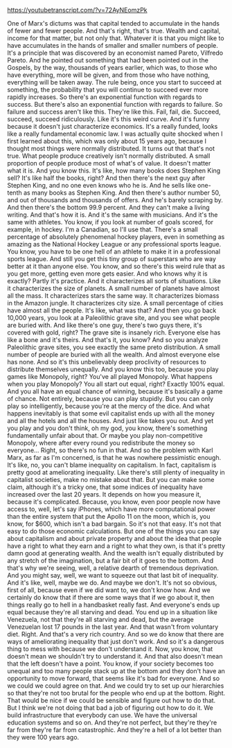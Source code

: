 https://youtubetranscript.com/?v=72AyNEomzPk

 One of Marx's dictums was that capital tended to accumulate in the hands of fewer and fewer people. And that's right, that's true. Wealth and capital, income for that matter, but not only that. Whatever it is that you might like to have accumulates in the hands of smaller and smaller numbers of people. It's a principle that was discovered by an economist named Pareto, Vilfredo Pareto. And he pointed out something that had been pointed out in the Gospels, by the way, thousands of years earlier, which was, to those who have everything, more will be given, and from those who have nothing, everything will be taken away. The rule being, once you start to succeed at something, the probability that you will continue to succeed ever more rapidly increases. So there's an exponential function with regards to success. But there's also an exponential function with regards to failure. So failure and success aren't like this. They're like this. Fail, fail, die. Succeed, succeed, succeed ridiculously. Like it's this weird curve. And it's funny because it doesn't just characterize economics. It's a really funded, looks like a really fundamental economic law. I was actually quite shocked when I first learned about this, which was only about 15 years ago, because I thought most things were normally distributed. It turns out that that's not true. What people produce creatively isn't normally distributed. A small proportion of people produce most of what's of value. It doesn't matter what it is. And you know this. It's like, how many books does Stephen King sell? It's like half the books, right? And then there's the next guy after Stephen King, and no one even knows who he is. And he sells like one-tenth as many books as Stephen King. And then there's author number 50, and out of thousands and thousands of offers. And he's barely scraping by. And then there's the bottom 99.9 percent. And they can't make a living writing. And that's how it is. And it's the same with musicians. And it's the same with athletes. You know, if you look at number of goals scored, for example, in hockey. I'm a Canadian, so I'll use that. There's a small percentage of absolutely phenomenal hockey players, even in something as amazing as the National Hockey League or any professional sports league. You know, you have to be one hell of an athlete to make it in a professional sports league. And still you get this tiny group of superstars who are way better at it than anyone else. You know, and so there's this weird rule that as you get more, getting even more gets easier. And who knows why it is exactly? Partly it's practice. And it characterizes all sorts of situations. Like it characterizes the size of planets. A small number of planets have almost all the mass. It characterizes stars the same way. It characterizes biomass in the Amazon jungle. It characterizes city size. A small percentage of cities have almost all the people. It's like, what was that? And then you go back 10,000 years, you look at a Paleolithic grave site, and you see what people are buried with. And like there's one guy, there's two guys there, it's covered with gold, right? The grave site is insanely rich. Everyone else has like a bone and it's theirs. And that's it, you know? And so you analyze Paleolithic grave sites, you see exactly the same preto distribution. A small number of people are buried with all the wealth. And almost everyone else has none. And so it's this unbelievably deep proclivity of resources to distribute themselves unequally. And you know this too, because you play games like Monopoly, right? You've all played Monopoly. What happens when you play Monopoly? You all start out equal, right? Exactly 100% equal. And you all have an equal chance of winning, because it's basically a game of chance. Not entirely, because you can play stupidly. But you can only play so intelligently, because you're at the mercy of the dice. And what happens inevitably is that some evil capitalist ends up with all the money and all the hotels and all the houses. And just like takes you out. And yet you play and you don't think, oh my god, you know, there's something fundamentally unfair about that. Or maybe you play non-competitive Monopoly, where after every round you redistribute the money so everyone... Right, so there's no fun in that. And so the problem with Karl Marx, as far as I'm concerned, is that he was nowhere pessimistic enough. It's like, no, you can't blame inequality on capitalism. In fact, capitalism is pretty good at ameliorating inequality. Like there's still plenty of inequality in capitalist societies, make no mistake about that. But you can make some claim, although it's a tricky one, that some indices of inequality have increased over the last 20 years. It depends on how you measure it, because it's complicated. Because, you know, even poor people now have access to, well, let's say iPhones, which have more computational power than the entire system that put the Apollo 11 on the moon, which is, you know, for $600, which isn't a bad bargain. So it's not that easy. It's not that easy to do those economic calculations. But one of the things you can say about capitalism and about private property and about the idea that people have a right to what they earn and a right to what they own, is that it's pretty damn good at generating wealth. And the wealth isn't equally distributed by any stretch of the imagination, but a fair bit of it goes to the bottom. And that's why we're seeing, well, a relative dearth of tremendous deprivation. And you might say, well, we want to squeeze out that last bit of inequality. And it's like, well, maybe we do. And maybe we don't. It's not so obvious, first of all, because even if we did want to, we don't know how. And we certainly do know that if there are some ways that if we go about it, then things really go to hell in a handbasket really fast. And everyone's ends up equal because they're all starving and dead. You end up in a situation like Venezuela, not that they're all starving and dead, but the average Venezuelan lost 17 pounds in the last year. And that wasn't from voluntary diet. Right. And that's a very rich country. And so we do know that there are ways of ameliorating inequality that just don't work. And so it's a dangerous thing to mess with because we don't understand it. Now, you know, that doesn't mean we shouldn't try to understand it. And that also doesn't mean that the left doesn't have a point. You know, if your society becomes too unequal and too many people stack up at the bottom and they don't have an opportunity to move forward, that seems like it's bad for everyone. And so we could we could agree on that. And we could try to set up our hierarchies so that they're not too brutal for the people who end up at the bottom. Right. That would be nice if we could be sensible and figure out how to do that. But I think we're not doing that bad a job of figuring out how to do it. We build infrastructure that everybody can use. We have the universal education systems and so on. And they're not perfect, but they're they're far from they're far from catastrophic. And they're a hell of a lot better than they were 100 years ago.